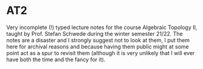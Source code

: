 # AT2
Very incomplete (!) typed lecture notes for the course Algebraic Topology II, taught by Prof. Stefan Schwede during the winter semester 21/22. The notes are a disaster and I strongly suggest not to look at them, I put them here for archival reasons and because having them public might at some point act as a spur to revisit them (although it is very unlikely that I will ever have both the time and the fancy for it).
